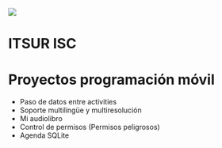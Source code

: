 ![](https://i.imgur.com/JY9Zxhq.png)
# ITSUR ISC

# Proyectos programación móvil

  - Paso de datos entre activities
  - Soporte multilingüe y multiresolución
  - Mi audiolibro
  - Control de permisos (Permisos peligrosos)
  - Agenda SQLite
 
